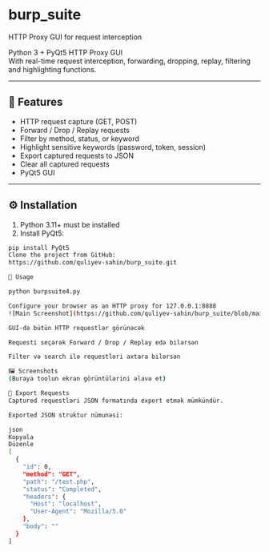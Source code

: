 # burp_suite
HTTP Proxy GUI for request interception

Python 3 + PyQt5 HTTP Proxy GUI  
With real-time request interception, forwarding, dropping, replay, filtering and highlighting functions.

---

## 📌 Features

- HTTP request capture (GET, POST)  
- Forward / Drop / Replay requests  
- Filter by method, status, or keyword  
- Highlight sensitive keywords (password, token, session)  
- Export captured requests to JSON  
- Clear all captured requests  
- PyQt5 GUI  

---

## ⚙️ Installation

1. Python 3.11+ must be installed 
2. Install PyQt5:

```bash
pip install PyQt5
Clone the project from GitHub:
https://github.com/quliyev-sahin/burp_suite.git

🚀 Usage

python burpsuite4.py

Configure your browser as an HTTP proxy for 127.0.0.1:8888
![Main Screenshot](https://github.com/quliyev-sahin/burp_suite/blob/main/images/1.png?raw=true)

GUI-də bütün HTTP requestlər görünəcək

Requesti seçərək Forward / Drop / Replay edə bilərsən

Filter və search ilə requestləri axtara bilərsən

🖼 Screenshots
(Buraya toolun ekran görüntülərini əlavə et)

📝 Export Requests
Captured requestləri JSON formatında export etmək mümkündür.

Exported JSON struktur nümunəsi:

json
Kopyala
Düzenle
[
  {
    "id": 0,
    "method": "GET",
    "path": "/test.php",
    "status": "Completed",
    "headers": {
      "Host": "localhost",
      "User-Agent": "Mozilla/5.0"
    },
    "body": ""
  }
]    
